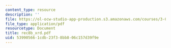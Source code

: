 ```yaml
---
content_type: resource
description: ''
file: https://ol-ocw-studio-app-production.s3.amazonaws.com/courses/3-012-fundamentals-of-materials-science-fall-2005/539905661cdb23f38bb806c157d39f9e_rec8b_xrd.pdf
file_type: application/pdf
resourcetype: Document
title: rec8b_xrd.pdf
uid: 53990566-1cdb-23f3-8bb8-06c157d39f9e
---
```


